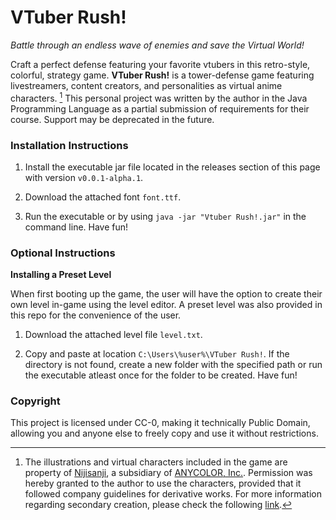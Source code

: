 # VTuber Rush!
_Battle through an endless wave of enemies and save the Virtual World!_ 

Craft a perfect defense featuring your favorite vtubers in this retro-style, colorful, strategy game. **VTuber Rush!** is a tower-defense game featuring livestreamers, content creators, and personalities as virtual anime characters. [^note] This personal project was written by the author in the Java Programming Language as a partial submission of requirements for their course. Support may be deprecated in the future.

### Installation Instructions

1. Install the executable jar file located in the releases section of this page with version `v0.0.1-alpha.1`.

2. Download the attached font `font.ttf`.

3. Run the executable or by using `java -jar "Vtuber Rush!.jar"` in the command line. Have fun!

### Optional Instructions

__Installing a Preset Level__

When first booting up the game, the user will have the option to create their own level in-game using the level editor. A preset level was also provided in this repo for the convenience of the user.

1. Download the attached level file `level.txt`.

2. Copy and paste at location `C:\Users\%user%\VTuber Rush!`. If the directory is not found, create a new folder with the specified path or run the executable atleast once for the folder to be created. Have fun!

### Copyright

This project is licensed under CC-0, making it technically Public Domain, allowing you and anyone else to freely copy and use it without restrictions.

[^note]: The illustrations and virtual characters included in the game are property of [Nijisanji](https://www.nijisanji.jp/), a subsidiary of [ANYCOLOR, Inc.](https://www.anycolor.co.jp/en). Permission was hereby granted to the author to use the characters, provided that it followed company guidelines for derivative works. For more information regarding secondary creation, please check the following [link](https://event.nijisanji.app/guidelines/en/).
